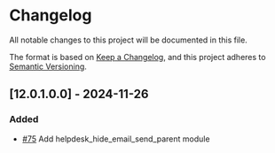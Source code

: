 # Changelog
All notable changes to this project will be documented in this file.

The format is based on [Keep a Changelog](https://keepachangelog.com/en/1.0.0/),
and this project adheres to [Semantic Versioning](https://semver.org/spec/v2.0.0.html).


## [12.0.1.0.0] - 2024-11-26
### Added
- [#75](https://gitlab.com/somitcoop/erp-research/odoo-helpdesk/-/merge_requests/75) Add helpdesk_hide_email_send_parent module
